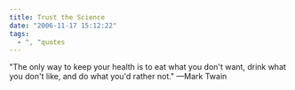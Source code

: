 ```yaml
---
title: Trust the Science
date: "2006-11-17 15:12:22"
tags:
  - ", "quotes
---
```

"The only way to keep your health is to eat what you don't want, drink what you don't like, and do what you'd rather not." &mdash;Mark Twain

